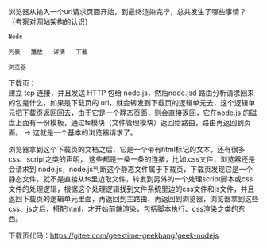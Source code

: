
浏览器从输入一个url请求页面开始，到最终渲染完毕，总共发生了哪些事情？ （考察对网站架构的认识）     

```
Node

列表   播放   详情   下载   

浏览器
```
下载页：   
建立 tcp 连接，并且发送 HTTP 包给 node.js，然后node.jsd 路由分析请求回来的包是什么，如果是下载页的 url，就会转发到下载页的逻辑单元去，这个逻辑单元把下载页返回回去，由于它是一个静态页面，则会直接返回，它在node.js 的磁盘上面有一份模板，通过fs模块（文件管理模块）返回给路由，路由再返回到页面。 → 这就是一个基本的浏览器请求了。    

浏览器拿到这个下载页的文档之后，它是一个带有html标记的文本，还有很多css、script之类的声明， 这些都是一条一条的连接，比如.css文件，浏览器还是会请求到 node.js，node.js判断这个静态文件属于下载页，下载页发现它是一个静态文件，就不是直接从fs里边取文件，转发到另外的一个处理script脚本或css文件的处理逻辑，根据这个处理逻辑找到文件系统里边的css文件和js文件，并且返回下载页的逻辑单元里面，再返回到主路由、再返回到浏览器，浏览器拿到这些css、js之后，搭配html，才开始前端渲染，包括脚本执行、css渲染之类的东西。 

下载页代码：https://gitee.com/geektime-geekbang/geek-nodejs